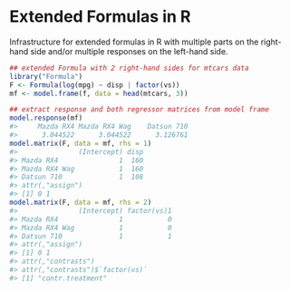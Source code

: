 <!-- index.md is generated from index.Rmd. Please edit that file and run knitr::knit("index.Rmd") -->



# Extended Formulas in R

Infrastructure for extended formulas in R with multiple parts on the
right-hand side and/or multiple responses on the left-hand side.


```r
## extended Formula with 2 right-hand sides for mtcars data
library("Formula")
F <- Formula(log(mpg) ~ disp | factor(vs))
mf <- model.frame(f, data = head(mtcars, 3))

## extract response and both regressor matrices from model frame
model.response(mf)
#>     Mazda RX4 Mazda RX4 Wag    Datsun 710 
#>      3.044522      3.044522      3.126761
model.matrix(F, data = mf, rhs = 1)
#>               (Intercept) disp
#> Mazda RX4               1  160
#> Mazda RX4 Wag           1  160
#> Datsun 710              1  108
#> attr(,"assign")
#> [1] 0 1
model.matrix(F, data = mf, rhs = 2)
#>               (Intercept) factor(vs)1
#> Mazda RX4               1           0
#> Mazda RX4 Wag           1           0
#> Datsun 710              1           1
#> attr(,"assign")
#> [1] 0 1
#> attr(,"contrasts")
#> attr(,"contrasts")$`factor(vs)`
#> [1] "contr.treatment"
```
